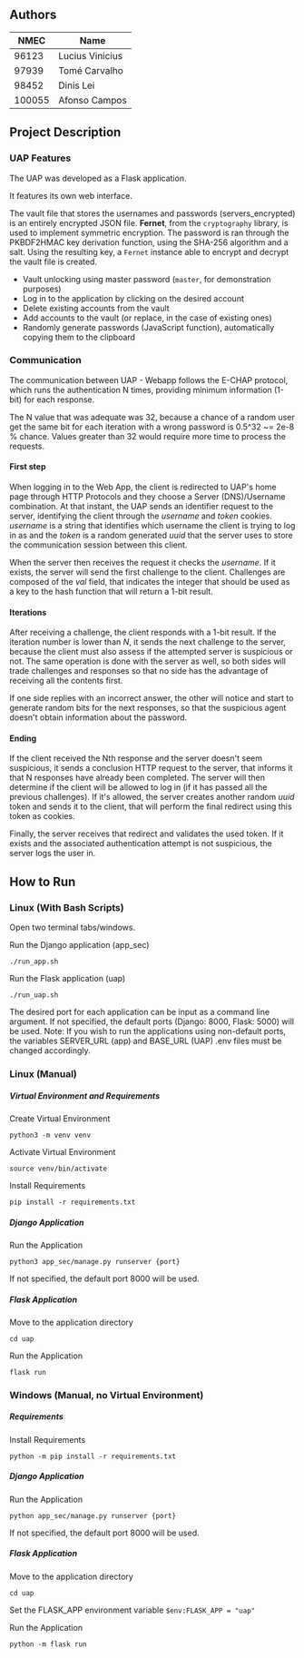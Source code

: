 ## Authors

| NMEC   | Name            |
| ------ | --------------- |
| 96123  | Lucius Vinicius |
| 97939  | Tomé Carvalho   |
| 98452  | Dinis Lei       |
| 100055 | Afonso Campos   |

## Project Description



### UAP Features

The UAP was developed as a Flask application. 

It features its own web interface. 

The vault file that stores the usernames and passwords (servers_encrypted) is an entirely encrypted JSON file. **Fernet**, from the `cryptography` library, is used to implement symmetric encryption. The password is ran through the PKBDF2HMAC key derivation function, using the SHA-256 algorithm and a salt. Using the resulting key, a `Fernet` instance able to encrypt and decrypt the vault file is created.

- Vault unlocking using master password (`master`, for demonstration purposes)
- Log in to the application by clicking on the desired account
- Delete existing accounts from the vault
- Add accounts to the vault (or replace, in the case of existing ones)
- Randomly generate passwords (JavaScript function), automatically copying them to the clipboard



### Communication

The communication between UAP - Webapp follows the E-CHAP protocol, which runs the authentication N times, providing minimum information (1-bit) for each response.

The N value that was adequate was 32, because a chance of a random user get the same bit for each iteration with a wrong password is 0.5^32 ~= 2e-8 % chance. Values greater than 32 would require more time to process the requests.

#### First step

When logging in to the Web App, the client is redirected to UAP's home page through HTTP Protocols and they choose a Server (DNS)/Username combination. At that instant, the UAP sends an identifier request to the server, identifying the client through the _username_ and _token_ cookies. _username_ is a string that identifies which username the client is trying to log in as and the _token_ is a random generated _uuid_ that the server uses to store the communication session between this client.

When the server then receives the request it checks the _username_. If it exists, the server will send the first challenge to the client. Challenges are composed of the _val_ field, that indicates the integer that should be used as a key to the hash function that will return a 1-bit result. 

#### Iterations

After receiving a challenge, the client responds with a 1-bit result. If the iteration number is lower than _N_, it sends the next challenge to the server, because the client must also assess if the attempted server is suspicious or not. The same operation is done with the server as well, so both sides will trade challenges and responses so that no side has the advantage of receiving all the contents first.

If one side replies with an incorrect answer, the other will notice and start to generate random bits for the next responses, so that the suspicious agent doesn't obtain information about the password.

#### Ending

If the client received the Nth response and the server doesn't seem suspicious, it sends a conclusion HTTP request to the server, that informs it that N responses have already been completed. The server will then determine if the client will be allowed to log in (if it has passed all the previous challenges). If it's allowed, the server creates another random _uuid_ token and sends it to the client, that will perform the final redirect using this token as cookies. 

Finally, the server receives that redirect and validates the used token. If it exists and the associated authentication attempt is not suspicious, the server logs the user in.



## How to Run

### Linux (With Bash Scripts)

Open two terminal tabs/windows.

Run the Django application (app_sec)

`./run_app.sh`

Run the Flask application (uap)

`./run_uap.sh`

The desired port for each application can be input as a command line argument.
If not specified, the default ports (Django: 8000, Flask: 5000) will be used.
Note: If you wish to run the applications using non-default ports, the variables SERVER_URL (app) and BASE_URL (UAP) .env files must be changed accordingly.


### Linux (Manual)

##### Virtual Environment and Requirements

Create Virtual Environment

`python3 -m venv venv`

Activate Virtual Environment

`source venv/bin/activate`

Install Requirements

`pip install -r requirements.txt`

##### **Django Application**

Run the Application

`python3 app_sec/manage.py runserver {port}`

If not specified, the default port 8000 will be used.

##### Flask Application

Move to the application directory

`cd uap`

Run the Application

`flask run`



### Windows (Manual, no Virtual Environment)

##### Requirements

Install Requirements

`python -m pip install -r requirements.txt`

##### **Django Application**

Run the Application

`python app_sec/manage.py runserver {port}`

If not specified, the default port 8000 will be used.

##### Flask Application

Move to the application directory

`cd uap`

Set the FLASK_APP environment variable
`$env:FLASK_APP = "uap"`

Run the Application

`python -m flask run`
